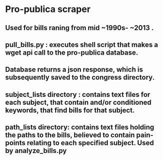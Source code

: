 
# Pro-publica scraper

##  Used for bills raning from mid ~1990s- ~2013 . 

## pull_bills.py : executes shell script that makes a wget api call to the pro-publica database.
## Database returns a json response, which is subsequently saved to the congress directory. 

## subject_lists directory : contains text files for each subject, that contain and/or conditioned keywords, that find bills for that subject.

## path_lists directory: contains text files holding the paths to the bills, believed to contain pain-points relating to each specified subject. Used by analyze_bills.py
